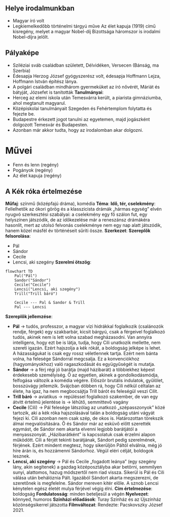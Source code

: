 ## Helye irodalmunkban
- Magyar író volt
- Legkiemelkedőbb történelmi tárgyú műve Az élet kapuja (1919) című kisregény, melyet a magyar Nobel-díj Bizottsága háromszor is irodalmi Nobel-díjra jelölt.
## Pályaképe
- Sziléziai sváb családban született, Délvidéken, Versecen (Bánság, ma Szerbia)
- Édesapja Herzog József gyógyszerész volt, édesapja Hoffmann Lejza, Hoffmann István építész lánya.
- A polgári családban mindhárom gyermeküket az író nővérét, Máriát és bátyját, Józsefet is tanították
**Tanulmányai**:
- Herceg az elemi iskola után Temesvárra került, a piarista gimnáziumba, ahol megtanult magyarul.
- Középiskolai tanulmányait Szegeden és Fehértemplom folytatta és fejezte be.
- Budapestre érkezett jogot tanulni az egyetemen, majd jogászként dolgozott Temesvár és Budapesten.
- Azonban már akkor tudta, hogy az irodalomban akar dolgozni.
# Művei
- Fenn és lenn (regény)
- Pogányok (regény)
- Az élet kapuja (regény)
## A Kék róka értelmezése
**Műfaj**: színmű (középfajú dráma), komédia
**Téma**:
**Idő, tér, cselekmény**: Fellelhetők az ókori görög és a klasszicista drámák „hármas egység” elvén nyugvó szerkesztési szabályai: a cselekmény egy fő szálon fut, egy helyszínen játszódik, de az időkezelése már a reneszánsz drámákéra hasonlít, mert az utolsó felvonás cselekménye nem egy nap alatt játszódik, hanem közel másfél év történéseit sűríti össze.
**Szerkezet**: 
**Szereplők felsorolása**:
- Pál
- Sándor
- Cecile
- Lencsi, aki szegény
**Szerelmi ötszög**:
```mermaid
flowchart TD
	Pal("Pál")
	Sandor("Sándor")
	Cecile("Cecile")
	Lencsi("Lencsi, aki szegény")
	Trill("Trill báró")
	
	Cecile --- Pal & Sandor & Trill
	Pal --- Lencsi
```
**Szereplők jellemzése**:
- **Pál** -> tudós, professzor, a magyar vízi hidrákkal foglalkozik (csalánozók rendje, férgek)
	egy szakbarbár, kicsit bárgyú, csak a férgeivel foglalkozó tudós, akinek nem is lett volna szabad megházasodni. Van annyira intelligens, hogy ezt be is látja, tudja, hogy Cili unatkozik mellette, nem szereti igazán. Ezért hajszolja a kék rókát, a boldogság jelképe is lehet. A házasságukat is csak egy rossz véletlennek tartja. Ezért nem bánta volna, ha felesége Sándorral megcsalja. Ez a konvenciókhoz (hagyományokhoz) való ragaszkodását és együgyűségét is mutatja.
- **Sándor** -> a férj régi jó barátja (majd házibarát)
	a többiekhez képest érdekesebb személyiség. Ő az egyetlen, akinek a gondolkodásmódja, felfogása változik a komédia végére. Először brutális indulatok, gyűlölet, bosszúvágy jellemzik. Svájcban döbben rá, hogy Cili nélkül céltalan az élete, ha igaz, ha nem megbocsájtja Trill bárót és feleségül veszi Cilit.
- **Trill báró** -> aviatikus -> repüléssel foglalkozó szakember, de van egy átvitt értelmű jelentése is -> léhűtő, semmittevő
vagány
- **Cecile** (Cili) -> Pál felesége
	látszólag az unatkozó „szépasszonyok” közé tartozik, aki a kék róka hajszolásával talán a boldogság utáni vágyát fejezi ki. Cili azonban nem csak szép, de okos is. Határozottan törekszik álmai megvalósítására. Ő és Sándor már az esküvő előtt szerették egymást, de Sándor nem akarta elvenni legjobb barátjától a menyasszonyát. „Házibarátként” is kapcsolatuk csak érzelmi alapon működött. Cili a férjét tekinti barátjának, Sándort pedig
	szerelmének, férjének. Ezért mindent megtesz, hogy sikerüljön Páltól elválnia, még jó híre árán is, és hozzámenni Sándorhoz. Végül eléri célját, boldogok lesznek.
- **Lencsi, aki szegény** -> Pál és Cecile „fogadott leánya” (egy szegény lány, akin segítenek)
	a gazdag középosztályba akar betörni, semmilyen sunyi, alattomos, hazug módszertől nem riad vissza. Sikerül is Pál és Cili válása után behálóznia Pált. Igazából Sándort akarta megszerezni, de szeretőnek is megfelelne. Sándor mereven kitér előle. A sznob Lencsi kénytelen egész életét mulya férjével végig élni.
**Cím értelmezése**: boldogság
**Fordulatosság**: minden beteljesül a végén
**Nyelvezet**: könnyed, humoros
**Színházi előadások**: Turay Színház és az Újszínház közönségsikerrel játszotta
**Filmváltozat**: Rendezte: Pacskovszky József 2021.